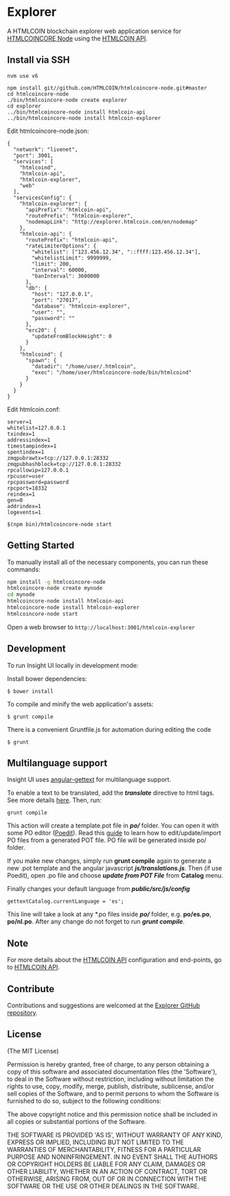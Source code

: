 # Explorer

A HTMLCOIN blockchain explorer web application service for [HTMLCOINCORE Node](https://github.com/HTMLCOIN/htmlcoincore-node) using the [HTMLCOIN API](https://github.com/HTMLCOIN/htmlcoin-api).


## Install via SSH

```
nvm use v6
```

```
npm install git//github.com/HTMLCOIN/htmlcoincore-node.git#master
cd htmlcoincore-node
./bin/htmlcoincore-node create explorer
cd explorer 
../bin/htmlcoincore-node install htmlcoin-api
../bin/htmlcoincore-node install htmlcoin-explorer

```

Edit htmlcoincore-node.json:
```
{
  "network": "livenet",
  "port": 3001,
  "services": [
    "htmlcoind",
    "htmlcoin-api",
    "htmlcoin-explorer",
    "web"
  ],
  "servicesConfig": {
    "htmlcoin-explorer": {
      "apiPrefix": "htmlcoin-api",
      "routePrefix": "htmlcoin-explorer",
	  "nodemapLink": "http://explorer.htmlcoin.com/en/nodemap"
    },
    "htmlcoin-api": {
      "routePrefix": "htmlcoin-api",
      "rateLimiterOptions": {
        "whitelist": ["123.456.12.34", "::ffff:123.456.12.34"],
        "whitelistLimit": 9999999,
        "limit": 200,
        "interval": 60000,
        "banInterval": 3600000
      },
      "db": {
        "host": "127.0.0.1",
        "port": "27017",
        "database": "htmlcoin-explorer",
        "user": "",
        "password": ""
      },
      "erc20": {
        "updateFromBlockHeight": 0
      }
    },
    "htmlcoind": {
      "spawn": {
        "datadir": "/home/user/.htmlcoin",
        "exec": "/home/user/htmlcoincore-node/bin/htmlcoind"
      }
    }
  }
}
```

Edit htmlcoin.conf:
```
server=1
whitelist=127.0.0.1
txindex=1
addressindex=1
timestampindex=1
spentindex=1
zmqpubrawtx=tcp://127.0.0.1:28332
zmqpubhashblock=tcp://127.0.0.1:28332
rpcallowip=127.0.0.1
rpcuser=user
rpcpassword=password
rpcport=18332
reindex=1
gen=0
addrindex=1
logevents=1
```

```
$(npm bin)/htmlcoincore-node start
```


## Getting Started

To manually install all of the necessary components, you can run these commands:

```bash
npm install -g htmlcoincore-node
htmlcoincore-node create mynode
cd mynode
htmlcoincore-node install htmlcoin-api
htmlcoincore-node install htmlcoin-explorer
htmlcoincore-node start
```

Open a web browser to `http://localhost:3001/htmlcoin-explorer`

## Development

To run Insight UI locally in development mode:

Install bower dependencies:

```
$ bower install
```

To compile and minify the web application's assets:

```
$ grunt compile
```

There is a convenient Gruntfile.js for automation during editing the code

```
$ grunt
```

## Multilanguage support

Insight UI uses [angular-gettext](http://angular-gettext.rocketeer.be) for multilanguage support.

To enable a text to be translated, add the ***translate*** directive to html tags. See more details [here](http://angular-gettext.rocketeer.be/dev-guide/annotate/). Then, run:

```
grunt compile
```

This action will create a template.pot file in ***po/*** folder. You can open it with some PO editor ([Poedit](http://poedit.net)). Read this [guide](http://angular-gettext.rocketeer.be/dev-guide/translate/) to learn how to edit/update/import PO files from a generated POT file. PO file will be generated inside po/ folder.

If you make new changes, simply run **grunt compile** again to generate a new .pot template and the angular javascript ***js/translations.js***. Then (if use Poedit), open .po file and choose ***update from POT File*** from **Catalog** menu.

Finally changes your default language from ***public/src/js/config***

```
gettextCatalog.currentLanguage = 'es';
```

This line will take a look at any *.po files inside ***po/*** folder, e.g.
**po/es.po**, **po/nl.po**. After any change do not forget to run ***grunt
compile***.


## Note

For more details about the [HTMLCOIN API](https://github.com/HTMLCOIN/htmlcoin-api) configuration and end-points, go to [HTMLCOIN API](https://github.com/HTMLCOIN/htmlcoin-api).

## Contribute

Contributions and suggestions are welcomed at the [Explorer GitHub repository](https://github.com/HTMLCOIN/htmlcoin-explorer).


## License
(The MIT License)

Permission is hereby granted, free of charge, to any person obtaining
a copy of this software and associated documentation files (the
'Software'), to deal in the Software without restriction, including
without limitation the rights to use, copy, modify, merge, publish,
distribute, sublicense, and/or sell copies of the Software, and to
permit persons to whom the Software is furnished to do so, subject to
the following conditions:

The above copyright notice and this permission notice shall be
included in all copies or substantial portions of the Software.

THE SOFTWARE IS PROVIDED 'AS IS', WITHOUT WARRANTY OF ANY KIND,
EXPRESS OR IMPLIED, INCLUDING BUT NOT LIMITED TO THE WARRANTIES OF
MERCHANTABILITY, FITNESS FOR A PARTICULAR PURPOSE AND NONINFRINGEMENT.
IN NO EVENT SHALL THE AUTHORS OR COPYRIGHT HOLDERS BE LIABLE FOR ANY
CLAIM, DAMAGES OR OTHER LIABILITY, WHETHER IN AN ACTION OF CONTRACT,
TORT OR OTHERWISE, ARISING FROM, OUT OF OR IN CONNECTION WITH THE
SOFTWARE OR THE USE OR OTHER DEALINGS IN THE SOFTWARE.
